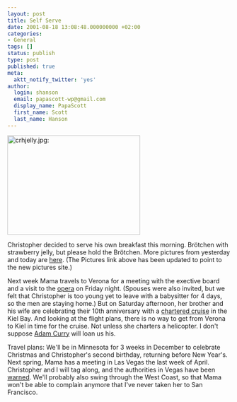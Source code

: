 ```yaml
---
layout: post
title: Self Serve
date: 2001-08-18 13:08:48.000000000 +02:00
categories:
- General
tags: []
status: publish
type: post
published: true
meta:
  aktt_notify_twitter: 'yes'
author:
  login: shanson
  email: papascott-wp@gmail.com
  display_name: PapaScott
  first_name: Scott
  last_name: Hanson
---
```

<p><img src="https://res.cloudinary.com/papascott/image/upload/wordpress/wp-content/uploads/2001/08/crhjelly.jpg" height="225" width="300" border="0" alt="crhjelly.jpg: " /></p>
<p>Christopher decided to serve his own breakfast this morning. Brötchen with strawberry jelly, but please hold the Brötchen. More pictures from yesterday and today are <a href="http://www.shcon.com/index.php?album=08_2001%2F20010818&dispsize=512&start=0">here</a>. (The Pictures link above has been updated to point to the new pictures site.)</p>
<p>Next week Mama travels to Verona for a meeting with the exective board and a visit to the <a href="http://194.149.233.39/English/">opera</a> on Friday night. (Spouses were also invited, but we felt that Christopher is too young yet to leave with a babysitter for 4 days, so the men are staying home.) But on Saturday afternoon, her brother and his wife are celebrating their 10th anniversary with a <a href="http://www.ms-stadt-kiel.de/">chartered cruise</a> in the Kiel Bay. And looking at the flight plans, there is no way to get from Verona to Kiel in time for the cruise. Not unless she charters a helicopter. I don't suppose <a href="http://www.curry.com/">Adam Curry</a> will loan us his.</p>
<p>Travel plans: We'll be in Minnesota for 3 weeks in December to celebrate Christmas and Christopher's second birthday, returning before New Year's. Next spring, Mama has a meeting in Las Vegas the last week of April. Christopher and I will tag along, and the authorities in Vegas have been <a href="http://hal.editthispage.com/discuss/msgReader$901">warned</a>. We'll probably also swing through the West Coast, so that Mama won't be able to complain anymore that I've never taken her to San Francisco.</p>
